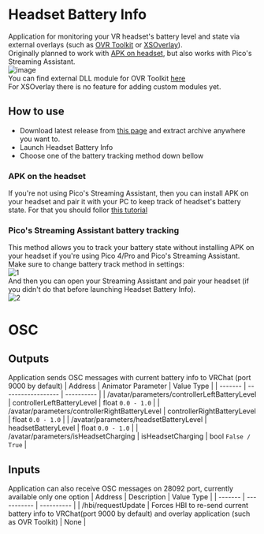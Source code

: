 # Headset Battery Info

Application for monitoring your VR headset's battery level and state via external overlays (such as [OVR Toolkit](https://store.steampowered.com/app/1068820/OVR_Toolkit/) or [XSOverlay](https://store.steampowered.com/app/1173510/XSOverlay/)).\
Originally planned to work with [APK on headset](https://github.com/DangerKiddy/Headset-Battery-Info-Sender), but also works with Pico's Streaming Assistant.\
![image](https://github.com/DangerKiddy/Headset-Battery-Info/assets/42438297/0e4fdd75-ea4f-433e-9507-a63c0cdd61f1)\
You can find external DLL module for OVR Toolkit [here](https://github.com/DangerKiddy/Headset-Battery-Info-OVRToolkit)\
For XSOverlay there is no feature for adding custom modules yet. 

## How to use
- Download latest release from [this page](https://github.com/DangerKiddy/Headset-Battery-Info/releases) and extract archive anywhere you want to.
- Launch Headset Battery Info
- Choose one of the battery tracking method down bellow

### APK on the headset
If you're not using Pico's Streaming Assistant, then you can install APK on your headset and pair it with your PC to keep track of headset's battery state. For that you should follor [this tutorial](https://github.com/DangerKiddy/Headset-Battery-Info-Sender)

### Pico's Streaming Assistant battery tracking
This method allows you to track your battery state without installing APK on your headset if you're using Pico 4/Pro and Pico's Streaming Assistant.\
Make sure to change battery track method in settings:\
![1](https://github.com/DangerKiddy/Headset-Battery-Info/assets/42438297/7824f2f4-a15b-4993-a75d-aa1db275b1be)\
And then you can open your Streaming Assistant and pair your headset (if you didn't do that before launching Headset Battery Info).\
![2](https://github.com/DangerKiddy/Headset-Battery-Info/assets/42438297/06581a82-6766-4a53-9551-79f9150c6f6a)

# OSC
## Outputs
Application sends OSC messages with current battery info to VRChat (port 9000 by default)
| Address | Animator Parameter | Value Type |
| ------- | ------------------ | ---------- |
| /avatar/parameters/controllerLeftBatteryLevel | controllerLeftBatteryLevel | float `0.0 - 1.0` |
| /avatar/parameters/controllerRightBatteryLevel | controllerRightBatteryLevel | float `0.0 - 1.0` |
| /avatar/parameters/headsetBatteryLevel | headsetBatteryLevel | float `0.0 - 1.0` |
| /avatar/parameters/isHeadsetCharging | isHeadsetCharging | bool `False / True` |

## Inputs
Application can also receive OSC messages on 28092 port, currently available only one option
| Address | Description | Value Type |
| ------- | ----------- | ---------- |
| /hbi/requestUpdate | Forces HBI to re-send current battery info to VRChat(port 9000 by default) and overlay application (such as OVR Toolkit) | None |
